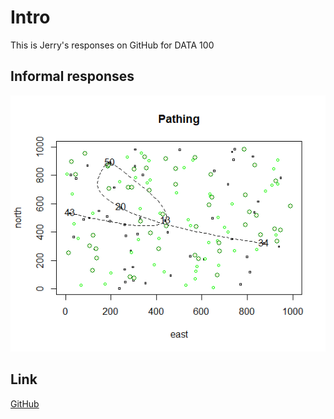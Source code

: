 


# Intro
This is Jerry's responses on GitHub for DATA 100


## Informal responses

[![Challenge Problem](challenge1.png)](https://www.google.com/)



## Link

[GitHub](http://github.com)
